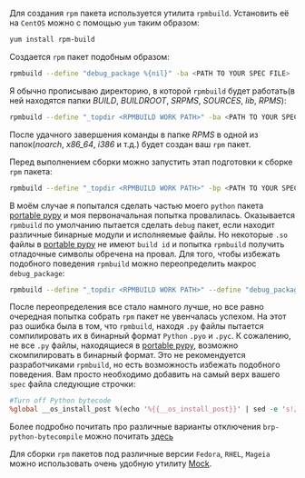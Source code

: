 Для создания `rpm` пакета используется утилита `rpmbuild`. Установить её на `CentOS` можно с помощью `yum` таким образом:
```bash
yum install rpm-build
```
Cоздается `rpm` пакет подобным образом:
```bash
rpmbuild --define "debug_package %{nil}" -ba <PATH TO YOUR SPEC FILE>
```
Я обычно прописываю директорию, в которой `rpmbuild` будет работать(в ней находятся папки *BUILD*, *BUILDROOT*, *SRPMS*, *SOURCES*, *lib*, *RPMS*):
```bash
rpmbuild --define "_topdir <RPMBUILD WORK PATH>" -ba <PATH TO YOUR SPEC FILE>
```
После удачного завершения команды в папке *RPMS* в одной из папок(*noarch*, *x86_64*, *i386* и т.д.) будет создан ваш `rpm` пакет.

Перед выполнением сборки можно запустить этап подготовки к сборке `rpm` пакета:
```bash
rpmbuild --define "_topdir <RPMBUILD WORK PATH>" -bp <PATH TO YOUR SPEC FILE>
```
В моём случае я попытался сделать частью моего `python` пакета [portable pypy](https://github.com/squeaky-pl/portable-pypy) и моя первоначальная попытка провалилась. Оказывается `rpmbuild` по умолчанию пытается сделать `debug` пакет, если находит различные бинарные модули и исполняемые файлы. Но некоторые `.so` файлы в [portable pypy](https://github.com/squeaky-pl/portable-pypy) не имеют `build id` и попытка `rpmbuild` получить отладочные символы обречена на провал. Для того, чтобы избежать подобного поведения `rpmbuild` можно переопределить макрос `debug_package`:
```bash
rpmbuild --define "_topdir <RPMBUILD WORK PATH>" --define "debug_package %{nil}" -ba <PATH TO YOUR SPEC FILE>
```
После переопределения все стало намного лучше, но все равно очередная попытка собрать `rpm` пакет не увенчалась успехом. На этот раз ошибка была в том, что `rpmbuild`, находя `.py` файлы пытается сомпилировать их в бинарный формат `Python` `.pyo` и `.pyc`. К сожалению, не все `.py` файлы, находящиеся в [portable pypy](https://github.com/squeaky-pl/portable-pypy), возможно скомпилировать в бинарный формат. Это не рекомендуется разработчиками `rpmbuild`, но есть возможность избежать подобного поведения. Вам просто необходимо добавить на самый верх вашего `spec` файла следующие строчки:
```perl
#Turn off Python bytecode
%global __os_install_post %(echo '%{{__os_install_post}}' | sed -e 's!/usr/lib[^[:space:]]*/brp-python-bytecompile[[:space:]].*$!!g')
```
Более подробно почитать про различные варианты отключения `brp-python-bytecompile` можно почитать [здесь](https://fedoraproject.org/wiki/Packaging:Python_Appendix#Manual_byte_compilation)

Для сборки `rpm` пакетов под различные версии `Fedora`, `RHEL`, `Mageia` можно использовать очень удобную утилиту [Mock](https://github.com/rpm-software-management/mock/wiki).